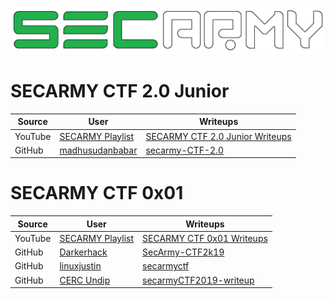 <p align="center"><img src="https://github.com/secarmy/CTF-Writeups/blob/master/secarmy.png?raw=true" /></p>

# SECARMY CTF 2.0 Junior

| Source                 | User                   | Writeups               |
|------------------------|------------------------|------------------------|
|YouTube |[SECARMY Playlist](https://youtube.com/secarmy) |[SECARMY CTF 2.0 Junior Writeups](https://www.youtube.com/playlist?list=PLGbiZRgvaryBVKpykdqs8i5mr7GZBmzSI)|
|GitHub |[madhusudanbabar](https://github.com/madhusudanbabar) |[secarmy-CTF-2.0](https://github.com/madhusudanbabar/secarmy-CTF-2.0/)|

# SECARMY CTF 0x01

| Source                 | User                   | Writeups               |
|------------------------|------------------------|------------------------|
|YouTube |[SECARMY Playlist](https://youtube.com/secarmy) |[SECARMY CTF 0x01 Writeups](https://www.youtube.com/playlist?list=PLGbiZRgvaryA6YdDC51nnBpZOZFfsqO93)|
|GitHub |[Darkerhack](https://github.com/Darkerhack) |[SecArmy-CTF2k19](https://github.com/Darkerhack/SecArmy-CTF2k19)|
|GitHub |[linuxjustin](https://github.com/linuxjustin) |[secarmyctf](https://github.com/linuxjustin/secarmyctf)|
|GitHub |[CERC Undip](https://github.com/cerc-undip) |[secarmyCTF2019-writeup](https://github.com/cerc-undip/secarmyCTF2019-writeup)|
